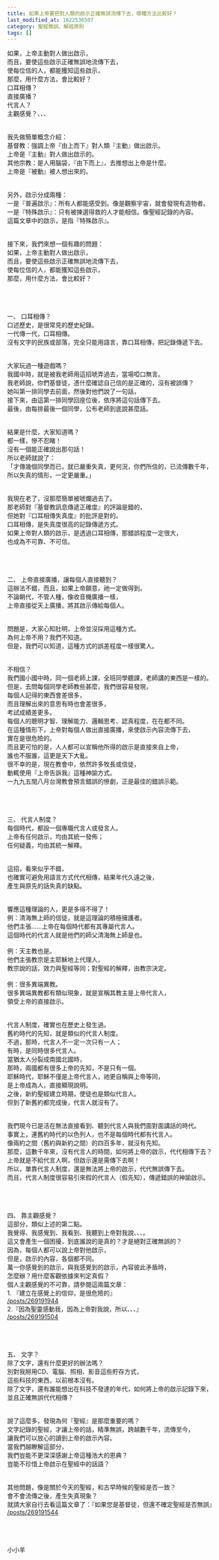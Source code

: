 ```yaml
---
title: 如果上帝要把對人類的啟示正確無誤流傳下去，哪種方法比較好？
last_modified_at: 1622536507
category: 聖經無誤、解經原則
tags: []
---
```


<div>如果，上帝主動對人做出啟示，</div>

<div>而且，要使這些啟示正確無誤地流傳下去，</div>

<div>使每位信的人，都能獲知這些啟示，</div>

<div>那麼，用什麼方法，會比較好？</div>

<div>口耳相傳？</div>

<div>直接廣播？</div>

<div>代言人？</div>

<div>主觀感覺？、、、&nbsp;</div>

<div>&nbsp;</div>

<div>&nbsp;</div>

<div>我先做簡單概念介紹：</div>

<div>基督教：強調上帝『由上而下』對人類『主動』做出啟示。</div>

<div>上帝是『主動』對人做出啟示的。</div>

<div>其他宗教：是人用腦袋，『由下而上』，去推想出上帝是什麼。</div>

<div>上帝是『被動』被人想出來的。</div>

<div>&nbsp;</div>

<div>&nbsp;</div>

<div>另外，啟示分成兩種：</div>

<div>一是『普遍啟示』：所有人都能感受到。像是觀察宇宙，就會發現有造物者。</div>

<div>一是『特殊啟示』：只有被揀選得救的人才能相信。像聖經記錄的內容。</div>

<div>這篇文章中的啟示，是指『特殊啟示』。</div>

<div>&nbsp;</div>

<div>&nbsp;</div>

<div>接下來，我們來想一個有趣的問題：</div>

<div>如果，上帝主動對人做出啟示，</div>

<div>而且，要使這些啟示正確無誤地流傳下去，</div>

<div>使每位信的人，都能獲知這些啟示，</div>

<div>那麼，用什麼方法，會比較好？</div>

<div>&nbsp;</div>

<div>&nbsp;</div>

<div>&nbsp;</div>

<div>&nbsp;</div>

<div>一、 口耳相傳？</div>

<div>口述歷史，是很常見的歷史紀錄。</div>

<div>一代傳一代，口耳相傳。</div>

<div>沒有文字的民族或部落，完全只能用語言，靠口耳相傳，把記錄傳遞下去。</div>

<div>&nbsp;</div>

<div>&nbsp;</div>

<div>大家玩過一種遊戲嗎？</div>

<div>我國中時，就是被我老師用這招唬弄過去，當場啞口無言。</div>

<div>我老師說，你們基督徒，憑什麼確認自己信的是正確的，沒有被誤傳？</div>

<div>她叫第一排同學去前面，然後對他們說了一句話，</div>

<div>接下來，由這第一排同學回座位後，依序將這句話傳下去。</div>

<div>最後，由每排最後一個同學，公布老師到底說甚麼話。</div>

<div>&nbsp;</div>

<div>&nbsp;</div>

<div>結果是什麼，大家知道嗎？</div>

<div>都一樣，慘不忍睹！</div>

<div>沒有一個能正確說出那句話！</div>

<div>所以老師就說了：</div>

<div>「才傳幾個同學而已，就已嚴重失真，更何況，你們所信的，已流傳數千年，</div>

<div>所以失真的情形，一定更嚴重。」</div>

<div>&nbsp;</div>

<div>&nbsp;</div>

<div>我現在老了，沒那麼簡單被唬爛過去了。</div>

<div>那老師對『基督教訊息傳遞正確度』的評論是錯的，</div>

<div>但她對『口耳相傳失真度』的批評是對的。</div>

<div>口耳相傳，是失真度很高的記錄傳遞方式。</div>

<div>如果上帝對人類的啟示，是透過口耳相傳，那錯誤程度一定很大，</div>

<div>也成為不可靠、不可信。</div>

<div>&nbsp;</div>

<div>&nbsp;</div>

<div>&nbsp;</div>

<div>&nbsp;</div>

<div>二、 上帝直接廣播，讓每個人直接聽到？</div>

<div>這辦法不錯，而且，如果上帝願意，祂一定做得到。</div>

<div>不論朝代，不管人種，像收音機廣播一樣，</div>

<div>上帝直接從天上廣播，將其啟示傳給每個人。</div>

<div>&nbsp;</div>

<div>&nbsp;</div>

<div>問題是，大家心知肚明，上帝並沒採用這種方式。</div>

<div>為何上帝不用？我們不知道。</div>

<div>但是，我們可以知道，這種方式的誤差程度一樣很驚人。</div>

<div>&nbsp;</div>

<div>&nbsp;</div>

<div>不相信？</div>

<div>我們國小國中時，同一個老師上課，全班同學聽課，老師講的東西是一樣的。</div>

<div>但是，去問每個同學老師教些甚麼，我們很容易發現，</div>

<div>每個人記得的東西會差很多，</div>

<div>而且理解出來的意思有時也會差很多，</div>

<div>考試成績差更多。</div>

<div>每個人的聰明才智、理解能力、邏輯思考、認真程度，在在都不同。</div>

<div>在這種情形下，上帝對每個人做出直接廣播，來使啟示內容流傳下去，</div>

<div>實在是很危險的。</div>

<div>而且更可怕的是，人人都可以宣稱他所得的啟示是直接來自上帝，</div>

<div>誰也不服誰，這更是天下大亂。</div>

<div>很不幸的是，現在教會中，依然許多牧長或信徒，</div>

<div>動輒使用『上帝告訴我』這種神諭方式。</div>

<div>一九九五閏八月台灣教會預言錯誤的慘劇，正是最佳的錯誤示範。</div>

<div>&nbsp;</div>

<div>&nbsp;</div>

<div>&nbsp;</div>

<div>&nbsp;</div>

<div>三、 代言人制度？</div>

<div>每個時代，都設一個專職代言人或發言人。</div>

<div>上帝有任何啟示，均由其統一發佈；</div>

<div>任何疑義，均由其統一解釋。</div>

<div>&nbsp;</div>

<div>&nbsp;</div>

<div>這招，看來似乎不錯，</div>

<div>也確實可避免用語言方式代代相傳，結果年代久遠之後，</div>

<div>產生與原先的話失真的缺點。</div>

<div>&nbsp;</div>

<div>&nbsp;</div>

<div>響應這種理論的人，更是多得不得了！</div>

<div>例：清海無上師的信徒，就是這理論的積極擁護者。</div>

<div>他們主張……上帝在每個時代都有其專屬代言人。</div>

<div>這個時代的代言人就是他們的師父清海無上師是也。</div>

<div>&nbsp;</div>

<div>例：天主教也是。</div>

<div>他們主張教宗是主耶穌地上代理人，</div>

<div>教宗說的話，效力與聖經等同；對聖經的解釋，由教宗決定。</div>

<div>&nbsp;</div>

<div>例：很多異端異教。</div>

<div>很多異端異教都有類似現象，就是宣稱其教主是上帝代言人，</div>

<div>領受上帝的直接啟示。</div>

<div>&nbsp;</div>

<div>&nbsp;</div>

<div>代言人制度，確實也在歷史上發生過。</div>

<div>舊約時代的先知，就是類似的代言人制度。</div>

<div>不過，那時，代言人不一定一次只有一人；</div>

<div>有時，是同時很多代言人。</div>

<div>當猶太人分裂成南國北國時，</div>

<div>那時，兩國都有很多上帝的先知，不是只有一個。</div>

<div>耶穌時代，耶穌不僅是上帝代言人，祂更自稱與上帝等同，</div>

<div>是上帝成為人，直接顯現說明。</div>

<div>之後，新約聖經建立時期，使徒也是類似代言人。</div>

<div>但到了新舊約都完成後，代言人就沒有了。</div>

<div>&nbsp;</div>

<div>&nbsp;</div>

<div>我們現今已是活在無法直接看到、聽到代言人與我們面對面講話的時代。</div>

<div>事實上，連舊約時代的以色列人，也不是每個時代都有代言人。</div>

<div>像兩約之間（舊約與新約之間）的四百多年，就沒有先知。</div>

<div>那麼，這數千年來，沒有代言人的時間，如何將上帝的啟示，代代相傳下去？</div>

<div>上帝就是不給代言人啊，但啟示還是需傳下去啊！</div>

<div>所以，單靠代言人制度，還是無法將上帝的啟示，代代無誤傳下去。</div>

<div>而且，代言人制度很容易引來假的代言人（假先知），傳遞錯誤的神諭啟示。</div>

<div>&nbsp;</div>

<div>&nbsp;</div>

<div>&nbsp;</div>

<div>&nbsp;</div>

<div>四、 靠主觀感覺？</div>

<div>這部分，類似上述的第二點。</div>

<div>我覺得、我感覺到、我看到、我聽到上帝對我說、、、。</div>

<div>這又會產生一個困擾，到底誰說的是真的？才是絕對正確無誤的？</div>

<div>因為，每個人都可以說上帝對他啟示，</div>

<div>但是，啟示的內容，各個都不同。</div>

<div>萬一你感覺到的啟示，與我感覺到的啟示，內容彼此矛盾時，</div>

<div>怎麼辦？用什麼客觀依據來判定真假？</div>

<div>個人主觀感覺的不可靠，請參閱這兩篇文章：</div>

<div>1.<span style="white-space:pre"> </span>『建立在感覺上的信仰，是很危險的』</div>

<div><a href="/posts/269191944" target="_blank">/posts/269191944</a></div>

<div>2.『因為聖靈感動我，因為上帝對我說，所以、、、』</div>

<div><a href="/posts/269191504" target="_blank">/posts/269191504</a></div>

<div>&nbsp;</div>

<div>&nbsp;</div>

<div>&nbsp;</div>

<div>&nbsp;</div>

<div>五、 文字？</div>

<div>除了文字，還有什麼更好的辦法嗎？</div>

<div>別對我掰用CD、電腦、照相、影音這些貯存方式，</div>

<div>這些科技的東西，以前根本沒有。</div>

<div>除了文字，還有誰能想出在科技不發達的年代，如何將上帝的啟示記錄下來，</div>

<div>並且正確無誤代代相傳？</div>

<div>&nbsp;</div>

<div>&nbsp;</div>

<div>說了這麼多，發現為何『聖經』是那麼重要的嗎？</div>

<div>文字記錄的聖經，才讓上帝的話，精準無誤，跨越數千年，流傳至今，</div>

<div>讓我們可以放心的讀到上帝的啟示內容。</div>

<div>當我們越瞭解這部分，</div>

<div>我們豈能不更深深感謝上帝這種浩大的恩典？</div>

<div>豈能不珍惜上帝啟示在聖經中的話語？</div>

<div>&nbsp;</div>

<div>&nbsp;</div>

<div>其他問題，像是關於今天的聖經，和古早時候的聖經是否一致？</div>

<div>會不會流傳之後，產生失真現象？</div>

<div>就請大家自行去看這篇文章了：『如果您是基督徒，但還不確定聖經是否無誤』</div>

<div><a href="/posts/269191544" target="_blank">/posts/269191544</a></div>

<div>&nbsp;</div>

<div>&nbsp;</div>

<div>&nbsp;</div>

<div>&nbsp;</div>

<div>小小羊</div>

<div>&nbsp;</div>

<div>&nbsp;</div>

